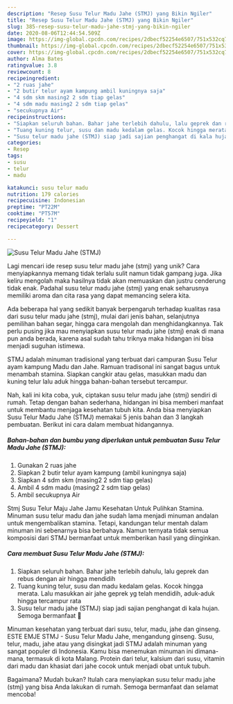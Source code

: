 ```yaml
---
description: "Resep Susu Telur Madu Jahe (STMJ) yang Bikin Ngiler"
title: "Resep Susu Telur Madu Jahe (STMJ) yang Bikin Ngiler"
slug: 385-resep-susu-telur-madu-jahe-stmj-yang-bikin-ngiler
date: 2020-08-06T12:44:54.509Z
image: https://img-global.cpcdn.com/recipes/2dbecf52254e6507/751x532cq70/susu-telur-madu-jahe-stmj-foto-resep-utama.jpg
thumbnail: https://img-global.cpcdn.com/recipes/2dbecf52254e6507/751x532cq70/susu-telur-madu-jahe-stmj-foto-resep-utama.jpg
cover: https://img-global.cpcdn.com/recipes/2dbecf52254e6507/751x532cq70/susu-telur-madu-jahe-stmj-foto-resep-utama.jpg
author: Alma Bates
ratingvalue: 3.8
reviewcount: 8
recipeingredient:
- "2 ruas jahe"
- "2 butir telur ayam kampung ambil kuningnya saja"
- "4 sdm skm masing2 2 sdm tiap gelas"
- "4 sdm madu masing2 2 sdm tiap gelas"
- "secukupnya Air"
recipeinstructions:
- "Siapkan seluruh bahan. Bahar jahe terlebih dahulu, lalu geprek dan rebus dengan air hingga mendidih"
- "Tuang kuning telur, susu dan madu kedalam gelas. Kocok hingga merata. Lalu masukkan air jahe geprek yg telah mendidih, aduk-aduk hingga tercampur rata"
- "Susu telur madu jahe (STMJ) siap jadi sajian penghangat di kala hujan. Semoga bermanfaat 💚"
categories:
- Resep
tags:
- susu
- telur
- madu

katakunci: susu telur madu 
nutrition: 179 calories
recipecuisine: Indonesian
preptime: "PT22M"
cooktime: "PT57M"
recipeyield: "1"
recipecategory: Dessert

---
```



![Susu Telur Madu Jahe (STMJ)](https://img-global.cpcdn.com/recipes/2dbecf52254e6507/751x532cq70/susu-telur-madu-jahe-stmj-foto-resep-utama.jpg)

Lagi mencari ide resep susu telur madu jahe (stmj) yang unik? Cara menyiapkannya memang tidak terlalu sulit namun tidak gampang juga. Jika keliru mengolah maka hasilnya tidak akan memuaskan dan justru cenderung tidak enak. Padahal susu telur madu jahe (stmj) yang enak seharusnya memiliki aroma dan cita rasa yang dapat memancing selera kita.

Ada beberapa hal yang sedikit banyak berpengaruh terhadap kualitas rasa dari susu telur madu jahe (stmj), mulai dari jenis bahan, selanjutnya pemilihan bahan segar, hingga cara mengolah dan menghidangkannya. Tak perlu pusing jika mau menyiapkan susu telur madu jahe (stmj) enak di mana pun anda berada, karena asal sudah tahu triknya maka hidangan ini bisa menjadi suguhan istimewa.

STMJ adalah minuman tradisional yang terbuat dari campuran Susu Telur ayam kampung Madu dan Jahe. Ramuan tradisonal ini sangat bagus untuk menambah stamina. Siapkan cangkir atau gelas, masukkan madu dan kuning telur lalu aduk hingga bahan-bahan tersebut tercampur.


Nah, kali ini kita coba, yuk, ciptakan susu telur madu jahe (stmj) sendiri di rumah. Tetap dengan bahan sederhana, hidangan ini bisa memberi manfaat untuk membantu menjaga kesehatan tubuh kita. Anda bisa menyiapkan Susu Telur Madu Jahe (STMJ) memakai 5 jenis bahan dan 3 langkah pembuatan. Berikut ini cara dalam membuat hidangannya.

<!--inarticleads1-->

##### Bahan-bahan dan bumbu yang diperlukan untuk pembuatan Susu Telur Madu Jahe (STMJ):

1. Gunakan 2 ruas jahe
1. Siapkan 2 butir telur ayam kampung (ambil kuningnya saja)
1. Siapkan 4 sdm skm (masing2 2 sdm tiap gelas)
1. Ambil 4 sdm madu (masing2 2 sdm tiap gelas)
1. Ambil secukupnya Air


Stmj Susu Telur Maju Jahe Jamu Kesehatan Untuk Pulihkan Stamina. Minuman susu telur madu dan jahe sudah lama menjadi minuman andalan untuk mengembalikan stamina. Tetapi, kandungan telur mentah dalam minuman ini sebenarnya bisa berbahaya. Namun ternyata tidak semua komposisi dari STMJ bermanfaat untuk memberikan hasil yang diinginkan. 

<!--inarticleads2-->

##### Cara membuat Susu Telur Madu Jahe (STMJ):

1. Siapkan seluruh bahan. Bahar jahe terlebih dahulu, lalu geprek dan rebus dengan air hingga mendidih
1. Tuang kuning telur, susu dan madu kedalam gelas. Kocok hingga merata. Lalu masukkan air jahe geprek yg telah mendidih, aduk-aduk hingga tercampur rata
1. Susu telur madu jahe (STMJ) siap jadi sajian penghangat di kala hujan. Semoga bermanfaat 💚


Minuman kesehatan yang terbuat dari susu, telur, madu, jahe dan ginseng. ESTE EMJE STMJ - Susu Telur Madu Jahe, mengandung ginseng. Susu, telur, madu, jahe atau yang disingkat jadi STMJ adalah minuman yang sangat populer di Indonesia. Kamu bisa menemukan minuman ini dimana-mana, termasuk di kota Malang. Protein dari telur, kalsium dari susu, vitamin dari madu dan khasiat dari jahe cocok untuk menjadi obat untuk tubuh. 

Bagaimana? Mudah bukan? Itulah cara menyiapkan susu telur madu jahe (stmj) yang bisa Anda lakukan di rumah. Semoga bermanfaat dan selamat mencoba!
